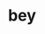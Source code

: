 ---
category: 3-letters
denotation: null
name: bey
reference_link: https://www.etymonline.com/word/bey
root_language: null
root_name: null
title: bey
type: free
word_sums:
- respelling: bey
  sum: 'Bey + '
---